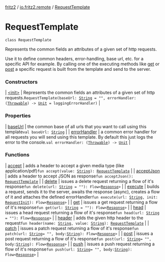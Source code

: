 [fritz2](../../index.md) / [io.fritz2.remote](../index.md) / [RequestTemplate](./index.md)

# RequestTemplate

`class RequestTemplate`

Represents the common fields an attributes of a given set of http requests.

Use it to define common headers, error-handling, base url, etc. for a specific API for example.
By calling one of the executing methods like [get](get.md) or [post](post.md) a specific request is built from the template and send to the server.

### Constructors

| [&lt;init&gt;](-init-.md) | Represents the common fields an attributes of a given set of http requests.`RequestTemplate(baseUrl: `[`String`](https://kotlinlang.org/api/latest/jvm/stdlib/kotlin/-string/index.html)` = "", errorHandler: (`[`Throwable`](https://kotlinlang.org/api/latest/jvm/stdlib/kotlin/-throwable/index.html)`) -> `[`Unit`](https://kotlinlang.org/api/latest/jvm/stdlib/kotlin/-unit/index.html)` = loggingErrorHandler)` |

### Properties

| [baseUrl](base-url.md) | the common base of all urls that you want to call using this template`val baseUrl: `[`String`](https://kotlinlang.org/api/latest/jvm/stdlib/kotlin/-string/index.html) |
| [errorHandler](error-handler.md) | a common error handler for all requests you will send using this template. By default this just logs the error to the console.`val errorHandler: (`[`Throwable`](https://kotlinlang.org/api/latest/jvm/stdlib/kotlin/-throwable/index.html)`) -> `[`Unit`](https://kotlinlang.org/api/latest/jvm/stdlib/kotlin/-unit/index.html) |

### Functions

| [accept](accept.md) | adds a header to accept a given media type (like application/pdf)`fun accept(value: `[`String`](https://kotlinlang.org/api/latest/jvm/stdlib/kotlin/-string/index.html)`): `[`RequestTemplate`](./index.md) |
| [acceptJson](accept-json.md) | adds a header to accept JSON as response`fun acceptJson(): `[`RequestTemplate`](./index.md) |
| [delete](delete.md) | issues a delete request returning a flow of it's response`fun delete(url: `[`String`](https://kotlinlang.org/api/latest/jvm/stdlib/kotlin/-string/index.html)` = ""): Flow<`[`Response`](https://kotlinlang.org/api/latest/jvm/stdlib/org.w3c.fetch/-response/index.html)`>` |
| [execute](execute.md) | builds a request, sends it to the server, awaits the response (async), creates a flow of it and attaches the defined errorHandler`fun execute(url: `[`String`](https://kotlinlang.org/api/latest/jvm/stdlib/kotlin/-string/index.html)`, init: `[`RequestInit`](https://kotlinlang.org/api/latest/jvm/stdlib/org.w3c.fetch/-request-init/index.html)`): Flow<`[`Response`](https://kotlinlang.org/api/latest/jvm/stdlib/org.w3c.fetch/-response/index.html)`>` |
| [get](get.md) | issues a get request returning a flow of it's response`fun get(url: `[`String`](https://kotlinlang.org/api/latest/jvm/stdlib/kotlin/-string/index.html)` = ""): Flow<`[`Response`](https://kotlinlang.org/api/latest/jvm/stdlib/org.w3c.fetch/-response/index.html)`>` |
| [head](head.md) | issues a head request returning a flow of it's response`fun head(url: `[`String`](https://kotlinlang.org/api/latest/jvm/stdlib/kotlin/-string/index.html)` = ""): Flow<`[`Response`](https://kotlinlang.org/api/latest/jvm/stdlib/org.w3c.fetch/-response/index.html)`>` |
| [header](header.md) | adds the given http header to the request`fun header(name: `[`String`](https://kotlinlang.org/api/latest/jvm/stdlib/kotlin/-string/index.html)`, value: `[`String`](https://kotlinlang.org/api/latest/jvm/stdlib/kotlin/-string/index.html)`): `[`RequestTemplate`](./index.md) |
| [patch](patch.md) | issues a patch request returning a flow of it's response`fun patch(url: `[`String`](https://kotlinlang.org/api/latest/jvm/stdlib/kotlin/-string/index.html)` = "", body: `[`String`](https://kotlinlang.org/api/latest/jvm/stdlib/kotlin/-string/index.html)`): Flow<`[`Response`](https://kotlinlang.org/api/latest/jvm/stdlib/org.w3c.fetch/-response/index.html)`>` |
| [post](post.md) | issues a post request returning a flow of it's response`fun post(url: `[`String`](https://kotlinlang.org/api/latest/jvm/stdlib/kotlin/-string/index.html)` = "", body: `[`String`](https://kotlinlang.org/api/latest/jvm/stdlib/kotlin/-string/index.html)`): Flow<`[`Response`](https://kotlinlang.org/api/latest/jvm/stdlib/org.w3c.fetch/-response/index.html)`>` |
| [push](push.md) | issues a push request returning a flow of it's response`fun push(url: `[`String`](https://kotlinlang.org/api/latest/jvm/stdlib/kotlin/-string/index.html)` = "", body: `[`String`](https://kotlinlang.org/api/latest/jvm/stdlib/kotlin/-string/index.html)`): Flow<`[`Response`](https://kotlinlang.org/api/latest/jvm/stdlib/org.w3c.fetch/-response/index.html)`>` |

